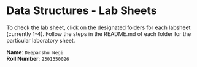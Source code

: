 # Data Structures - Lab Sheets

To check the lab sheet, click on the designated folders for each labsheet (currently 1-4).
Follow the steps in the README.md of each folder for the particular laboratory sheet.

**Name**: ```Deepanshu Negi``` <br />
**Roll Number**: ```2301350026```
